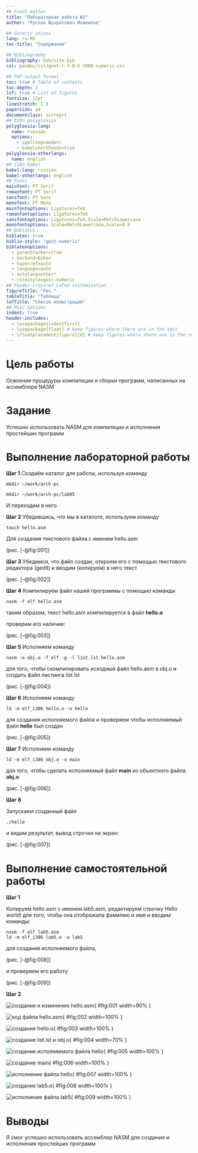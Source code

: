 ```yaml
---
## Front matter
title: "Лабораторная работа №5"
author: "Руслан Шухратович Исмаилов"

## Generic otions
lang: ru-RU
toc-title: "Содержание"

## Bibliography
bibliography: bib/cite.bib
csl: pandoc/csl/gost-r-7-0-5-2008-numeric.csl

## Pdf output format
toc: true # Table of contents
toc-depth: 2
lof: true # List of figures
fontsize: 12pt
linestretch: 1.5
papersize: a4
documentclass: scrreprt
## I18n polyglossia
polyglossia-lang:
  name: russian
  options:
	- spelling=modern
	- babelshorthands=true
polyglossia-otherlangs:
  name: english
## I18n babel
babel-lang: russian
babel-otherlangs: english
## Fonts
mainfont: PT Serif
romanfont: PT Serif
sansfont: PT Sans
monofont: PT Mono
mainfontoptions: Ligatures=TeX
romanfontoptions: Ligatures=TeX
sansfontoptions: Ligatures=TeX,Scale=MatchLowercase
monofontoptions: Scale=MatchLowercase,Scale=0.9
## Biblatex
biblatex: true
biblio-style: "gost-numeric"
biblatexoptions:
  - parentracker=true
  - backend=biber
  - hyperref=auto
  - language=auto
  - autolang=other*
  - citestyle=gost-numeric
## Pandoc-crossref LaTeX customization
figureTitle: "Рис."
tableTitle: "Таблица"
lofTitle: "Список иллюстраций"
## Misc options
indent: true
header-includes:
  - \usepackage{indentfirst}
  - \usepackage{float} # keep figures where there are in the text
  - \floatplacement{figure}{H} # keep figures where there are in the text
---
```


# Цель работы

Освоение процедуры компиляции и сборки программ, написанных на ассемблере NASM

# Задание

Успешно использовать NASM для компиляции и исполнения простейших программ 

# Выполнение лабораторной работы

**Шаг 1** 
Создаём каталог для работы, используя команду
```
mkdir ~/work/arch-pc

mkdir ~/work/arch-pc/lab05
```
И переходим в него

**Шаг 2**
Убедившись, что мы в каталоге, используем команду 
```
touch hello.asm
```
Для создания текстового файла с именем hello.asm

(рис. [-@fig:001])

**Шаг 3**
Убедимся, что файл создан, откроем его с помощью текстового редактора (gedit) и вводим (копируем) в него текст

(рис. [-@fig:002])


**Шаг 4**
Компилируем файл нашей программы с помощью команды
```
nasm -f elf hello.asm
```
таким образом, текст hello.asm компилируется в файл **hello.o** 

проверим его наличие:

(рис. [-@fig:003])


**Шаг 5**
Исполняем команду
```
nasm -o obj.o -f elf -g -l list.lst hello.asm
```
для того, чтобы скомпилировать исходный файл hello.asm в obj.o и создать файл листинга list.lst

(рис. [-@fig:004])

**Шаг 6**
Исполняем команду
```
ld -m elf_i386 hello.o -o hello
```
для создания исполняемого файла и проверяем чтобы исполняемый файл **hello** был создан

(рис. [-@fig:005])


**Шаг 7**
Исполняем команду
```
ld -m elf_i386 obj.o -o main
```
для того, чтобы сделать исполняемый файл **main** из объектного файла **obj.o**

(рис. [-@fig:006])

**Шаг 8**

Запускаем созданный файл 

```
./hello
```
и видим результат, вывод строчки на экран:

(рис. [-@fig:007])

# Выполнение самостоятельной работы

**Шаг 1**

Копируем hello.asm с именем lab5.asm, редактируем строчку Hello world! для того, чтобы она отображала фамилию и имя и вводим команды:

```
nasm -f elf lab5.asm
ld -m elf_i386 lab5.o -o lab5

```

для создания исполняемого файла,

(рис. [-@fig:008])

и проверяем его работу

(рис. [-@fig:009])


**Шаг 2**


![создание и изменение hello.asm](image/1.jpg){ #fig:001 width=90% }

![код файла hello.asm](image/2.jpg){ #fig:002 width=100% }

![создание hello.o](image/3.jpg){ #fig:003 width=100% }

![создание list.lst и obj.o](image/5.jpg){ #fig:004 width=70% }

![создание исполняемого файла hello](image/6.jpg){ #fig:005 width=100% }

![создание main](image/7.jpg){ #fig:006 width=100% }

![исполнение файла hello](image/8.jpg){ #fig:007 width=100% }

![создание lab5.o](image/9.jpg){ #fig:008 width=100% }

![исполнение файла lab5](image/10.jpg){ #fig:009 width=100% }

# Выводы

Я смог успешно использовать ассемблер NASM для создания и исполнения простейших программ 
